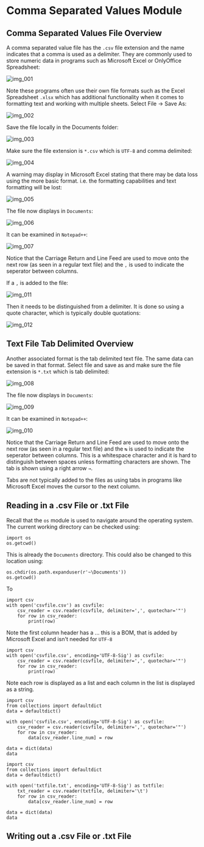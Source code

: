 # Comma Separated Values Module

## Comma Separated Values File Overview

A comma separated value file has the ```.csv``` file extension and the name indicates that a comma is used as a delimiter. They are commonly used to store numeric data in programs such as Microsoft Excel or OnlyOffice Spreadsheet:

![img_001](images/img_001.png)

Note these programs often use their own file formats such as the Excel Spreadsheet ```.xlsx``` which has additional functionality when it comes to formatting text and working with multiple sheets. Select File → Save As:

![img_002](images/img_002.png)

Save the file locally in the Documents folder:

![img_003](images/img_003.png)

Make sure the file extension is ```*.csv``` which is ```UTF-8``` and comma delimited:

![img_004](images/img_004.png)

A warning may display in Microsoft Excel stating that there may be data loss using the more basic format. i.e. the formatting capabilities and text formatting will be lost:

![img_005](images/img_005.png)

The file now displays in ```Documents```:

![img_006](images/img_006.png)

It can be examined in ```Notepad++```:

![img_007](images/img_007.png)

Notice that the Carriage Return and Line Feed are used to move onto the next row (as seen in a regular text file) and the ```,``` is used to indicate the seperator between columns.

If a ```,``` is added to the file:

![img_011](images/img_011.png)

Then it needs to be distinguished from a delimiter. It is done so using a quote character, which is typically double quotations:

![img_012](images/img_012.png)

## Text File Tab Delimited Overview

Another associated format is the tab delimited text file. The same data can be saved in that format. Select file and save as and make sure the file extension is ```*.txt``` which is tab delimited:

![img_008](images/img_008.png)

The file now displays in ```Documents```:

![img_009](images/img_009.png)

It can be examined in ```Notepad++```:

![img_010](images/img_010.png)

Notice that the Carriage Return and Line Feed are used to move onto the next row (as seen in a regular text file) and the ```↹``` is used to indicate the seperator between columns. This is a whitespace character and it is hard to distinguish between spaces unless formatting characters are shown. The tab is shown using a right arrow ```→```.

Tabs are not typically added to the files as using tabs in programs like Microsoft Excel moves the cursor to the next column.

## Reading in a .csv File or .txt File

Recall that the ```os``` module is used to navigate around the operating system. The current working directory can be checked using:

```
import os
os.getcwd()
```



This is already the ```Documents``` directory. This could also be changed to this location using:

```
os.chdir(os.path.expanduser(r'~\Documents'))
os.getcwd()
```



To 

```
import csv
with open('csvfile.csv') as csvfile:
    csv_reader = csv.reader(csvfile, delimiter=',', quotechar='"')
    for row in csv_reader:
        print(row)

```



Note the first column header has a ... this is a BOM, that is added by Microsoft Excel and isn't needed for ```UTF-8```



```
import csv
with open('csvfile.csv', encoding='UTF-8-Sig') as csvfile:
    csv_reader = csv.reader(csvfile, delimiter=',', quotechar='"')
    for row in csv_reader:
        print(row)

```


Note each row is displayed as a list and each column in the list is displayed as a string.


```
import csv
from collections import defaultdict
data = defaultdict()

with open('csvfile.csv', encoding='UTF-8-Sig') as csvfile:
    csv_reader = csv.reader(csvfile, delimiter=',', quotechar='"')
    for row in csv_reader:
        data[csv_reader.line_num] = row

data = dict(data)
data

```


```
import csv
from collections import defaultdict
data = defaultdict()

with open('txtfile.txt', encoding='UTF-8-Sig') as txtfile:
    txt_reader = csv.reader(txtfile, delimiter='\t')
    for row in csv_reader:
        data[csv_reader.line_num] = row

data = dict(data)
data
```




## Writing out a .csv File or .txt File

